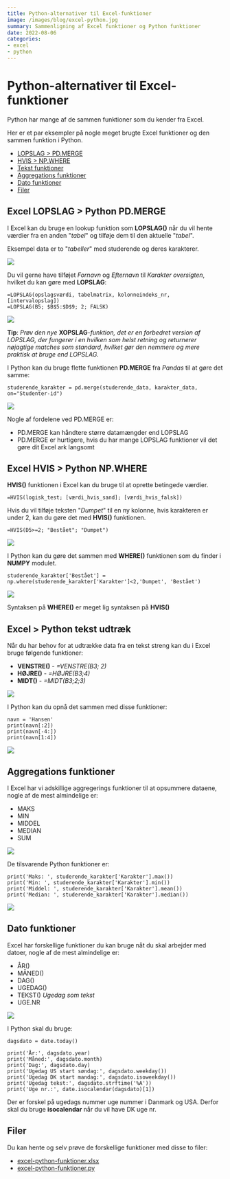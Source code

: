 ```yaml
---
title: Python-alternativer til Excel-funktioner
image: /images/blog/excel-python.jpg
summary: Sammenligning af Excel funktioner og Python funktioner
date: 2022-08-06
categories:
- excel
- python
---
```


# Python-alternativer til Excel-funktioner
Python har mange af de sammen funktioner som du kender fra Excel.

Her er et par eksempler på nogle meget brugte Excel funktioner og den sammen funktion i Python.

- [LOPSLAG > PD.MERGE](#excel-vlookup--python-pdmerge)
- [HVIS > NP.WHERE](#excel-if--python-npwhere)
- [Tekst funktioner](#excel--python-tekst-udtræk)
- [Aggregations funktioner](#aggregations-funktioner)
- [Dato funktioner](#dato-funktioner)
- [Filer](#filer)

## Excel LOPSLAG > Python PD.MERGE
I Excel kan du bruge en lookup funktion som **LOPSLAG()** når du vil hente værdier fra en anden "*tabel*" og tilføje dem til den aktuelle "*tabel*".

Eksempel data er to "*tabeller*" med studerende og deres karakterer.

![](/static/images/blog/excel-python-funktioner-data.jpg)


Du vil gerne have tilføjet *Fornavn* og *Efternavn* til *Karakter oversigten*, hvilket du kan gøre med **LOPSLAG**:

    =LOPSLAG(opslagsværdi, tabelmatrix, kolonneindeks_nr, [intervalopslag])
    =LOPSLAG(B5; $B$5:$D$9; 2; FALSK)

![](/static/images/blog/excel-python-funktioner-data-2.jpg)

**Tip**: *Prøv den nye* **XOPSLAG**-*funktion, det er en forbedret version af LOPSLAG, der fungerer i en hvilken som helst retning og returnerer nøjagtige matches som standard, hvilket gør den nemmere og mere praktisk at bruge end LOPSLAG.*

I Python kan du bruge flette funktionen **PD.MERGE** fra *Pandas* til at gøre det samme:

    studerende_karakter = pd.merge(studerende_data, karakter_data, on="Studenter-id")

![](/static/images/blog/excel-python-funktioner-data-3.jpg)

Nogle af fordelene ved PD.MERGE er:

- PD.MERGE kan håndtere større datamængder end LOPSLAG
- PD.MERGE er hurtigere, hvis du har mange LOPSLAG funktioner vil det gøre dit Excel ark langsomt

## Excel HVIS > Python NP.WHERE 
**HVIS()** funktionen i Excel kan du bruge til at oprette betingede værdier.

    =HVIS(logisk_test; [værdi_hvis_sand]; [værdi_hvis_falsk])

Hvis du vil tilføje teksten "*Dumpet*" til en ny kolonne, hvis karakteren er under 2, kan du gøre det med **HVIS()** funktionen.

    =HVIS(D5>=2; "Bestået"; "Dumpet")

![](/static/images/blog/excel-python-funktioner-data-4.jpg)

I Python kan du gøre det sammen med **WHERE()** funktionen som du finder i **NUMPY** modulet.

    studerende_karakter['Bestået'] = np.where(studerende_karakter['Karakter']<2,'Dumpet', 'Bestået')

![](/static/images/blog/excel-python-funktioner-data-5.jpg)

Syntaksen på **WHERE()** er meget lig syntaksen på **HVIS()**

## Excel > Python tekst udtræk
Når du har behov for at udtrække data fra en tekst streng kan du i Excel bruge følgende funktioner:

- **VENSTRE()** - *=VENSTRE(B3; 2)*
- **HØJRE()** - *=HØJRE(B3;4)*
- **MIDT()** - *=MIDT(B3;2;3)*

![](/static/images/blog/excel-python-funktioner-data-6.jpg)

I Python kan du opnå det sammen med disse funktioner:

    navn = 'Hansen'
    print(navn[:2])
    print(navn[-4:])
    print(navn[1:4])

![](/static/images/blog/excel-python-funktioner-data-7.jpg)


## Aggregations funktioner
I Excel har vi adskillige aggregerings funktioner til at opsummere dataene, nogle af de mest almindelige er:

- MAKS
- MIN
- MIDDEL
- MEDIAN
- SUM

![](/static/images/blog/excel-python-funktioner-data-8.jpg)

De tilsvarende Python funktioner er:

    print('Maks: ', studerende_karakter['Karakter'].max())
    print('Min: ', studerende_karakter['Karakter'].min())
    print('Middel: ', studerende_karakter['Karakter'].mean())
    print('Median: ', studerende_karakter['Karakter'].median())

![](/static/images/blog/excel-python-funktioner-data-9.jpg)


## Dato funktioner
Excel har forskellige funktioner du kan bruge nåt du skal arbejder med datoer, nogle af de mest almindelige er:

- ÅR()
- MÅNED()
- DAG()
- UGEDAG()
- TEKST() *Ugedag som tekst*
- UGE.NR

![](/static/images/blog/excel-python-funktioner-data-11.jpg)

I Python skal du bruge:

    dagsdato = date.today()

    print('År:', dagsdato.year)
    print('Måned:', dagsdato.month)
    print('Dag:', dagsdato.day)
    print('Ugedag US start søndag:', dagsdato.weekday())
    print('Ugedag DK start mandag:', dagsdato.isoweekday())
    print('Ugedag tekst:', dagsdato.strftime('%A'))
    print('Uge nr.:', date.isocalendar(dagsdato)[1])

Der er forskel på ugedags nummer uge nummer i Danmark og USA. Derfor skal du bruge **isocalendar** når du vil have DK uge nr. 

## Filer
Du kan hente og selv prøve de forskellige funktioner med disse to filer:

- [excel-python-funktioner.xlsx](./files/excel-python-funktioner.xlsx)
- [excel-python-funktioner.py](./files/excel-python-funktioner.p)